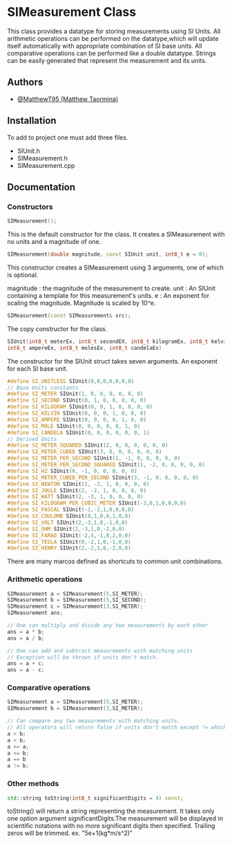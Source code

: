 # SIMeasurement Class

This class provides a datatype for storing measurements using SI Units. All arithmetic operations can be performed on the datatype,which will update itself automatically with appropriate combination of SI base units. All comparative operations can be performed like a double datatype. Strings can be easily generated that represent the measurement and its units.

## Authors

- [@MatthewT95 (Matthew Taormina)](https://www.github.com/MatthewT95)

## Installation

To add to project one must add three files.

- SIUnit.h
- SIMeasurement.h
- SIMeasurement.cpp

## Documentation

### Constructors

```cpp
SIMeasurement();
```

This is the default constructor for the class. It creates a SIMeasurement with no units and a magnitude of one.

```cpp
SIMeasurement(double magnitude, const SIUnit unit, int8_t e = 0);
```

This constructor creates a SIMeasurement using 3 arguments, one of which is optional.

magnitude : the magnitude of the measurement to create.
unit : An SIUnit containing a template for this measurement's units.
e : An exponent for scaling the magnitude. Magnitude is scaled by 10^e.

```cpp
SIMeasurement(const SIMeasurement& src);
```

The copy constructor for the class.

```cpp
SIUnit(int8_t meterEx, int8_t secondEX, int8_t kilogramEx, int8_t kelvinEx,
int8_t ampereEx, int8_t molesEx, int8_t candelaEx)
```

The constructor for the SIUnit struct takes seven arguments. An exponent for each SI base unit.

```cpp
#define SI_UNITLESS SIUnit(0,0,0,0,0,0,0)
// Base Units constants
#define SI_METER SIUnit(1, 0, 0, 0, 0, 0, 0)
#define SI_SECOND SIUnit(0, 1, 0, 0, 0, 0, 0)
#define SI_KILOGRAM SIUnit(0, 0, 1, 0, 0, 0, 0)
#define SI_KELVIN SIUnit(0, 0, 0, 1, 0, 0, 0)
#define SI_AMPERE SIUnit(0, 0, 0, 0, 1, 0, 0)
#define SI_MOLE SIUnit(0, 0, 0, 0, 0, 1, 0)
#define SI_CANDELA SIUnit(0, 0, 0, 0, 0, 0, 1)
// Derived Units
#define SI_METER_SQUARED SIUnit(2, 0, 0, 0, 0, 0, 0)
#define SI_METER_CUBED SIUnit(3, 0, 0, 0, 0, 0, 0)
#define SI_METER_PER_SECOND SIUnit(1, -1, 0, 0, 0, 0, 0)
#define SI_METER_PER_SECOND_SQUARED SIUnit(1, -2, 0, 0, 0, 0, 0)
#define SI_HZ SIUnit(0, -1, 0, 0, 0, 0, 0)
#define SI_METER_CUBED_PER_SECOND SIUnit(3, -1, 0, 0, 0, 0, 0)
#define SI_NEWTON SIUnit(1, -2, 1, 0, 0, 0, 0)
#define SI_JOULE SIUnit(2, -2, 1, 0, 0, 0, 0)
#define SI_WATT SIUnit(2, -3, 1, 0, 0, 0, 0)
#define SI_KILOGRAM_PER_CUBIC_METER SIUnit(-3,0,1,0,0,0,0)
#define SI_PASCAL SIUnit(-1,-2,1,0,0,0,0)
#define SI_COULOMB SIUnit(0,1,0,0,1,0,0)
#define SI_VOLT SIUnit(2,-3,1,0,-1,0,0)
#define SI_OHM SIUnit(2,-3,1,0,-2,0,0)
#define SI_FARAD SIUnit(-2,4,-1,0,2,0,0)
#define SI_TESLA SIUnit(0,-2,1,0,-1,0,0)
#define SI_HENRY SIUnit(2,-2,1,0,-2,0,0)
```

There are many marcos defined as shortcuts to common unit combinations.

### Arithmetic operations

```cpp
SIMeasurement a = SIMeasurement(5,SI_METER);
SIMeasurement b = SIMeasurement(5,SI_SECOND);
SIMeasurement c = SIMeasurement(3,SI_METER);
SIMeasurement ans;

// One can multiply and divide any two measurements by each other
ans = a * b;
ans = a / b;

// One can add and subtract measurements with matching units
// Exception will be thrown if units don't match.
ans = a + c;
ans = a - c;
```

### Comparative operations

```cpp
SIMeasurement a = SIMeasurement(5,SI_METER);
SIMeasurement b = SIMeasurement(3,SI_METER);

// Can compare any two measurements with matching units.
// All operators will return false if units don't match except != which will return true.
a > b;
a < b;
a >= a;
a <= b;
a == b
a != b;
```

### Other methods

```cpp
std::string toString(int8_t significantDigits = 4) const;
```

toString() will return a string representing the measurement. It takes only one option argument significantDigits.The measurement will be displayed in scientific notations with no more significant digits then specified. Trailing zeros will be trimmed.
ex. "5e+1(kg*m/s^2)"
